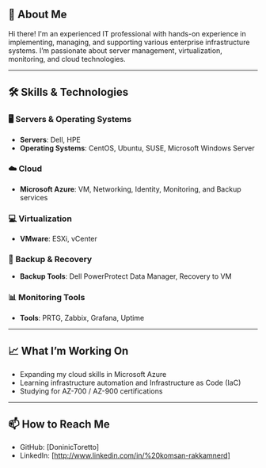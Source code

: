 ## 👋 About Me

Hi there! I'm an experienced IT professional with hands-on experience in implementing, managing, and supporting various enterprise infrastructure systems. I’m passionate about server management, virtualization, monitoring, and cloud technologies.

---

## 🛠️ Skills & Technologies

### 🖥️ Servers & Operating Systems
- **Servers**: Dell, HPE
- **Operating Systems**: CentOS, Ubuntu, SUSE, Microsoft Windows Server

### ☁️ Cloud
- **Microsoft Azure**: VM, Networking, Identity, Monitoring, and Backup services

### 💻 Virtualization
- **VMware**: ESXi, vCenter

### 🔄 Backup & Recovery
- **Backup Tools**: Dell PowerProtect Data Manager, Recovery to VM

### 📊 Monitoring Tools
- **Tools**: PRTG, Zabbix, Grafana, Uptime

---

## 📈 What I’m Working On
- Expanding my cloud skills in Microsoft Azure
- Learning infrastructure automation and Infrastructure as Code (IaC)
- Studying for AZ-700 / AZ-900 certifications

---

## 📫 How to Reach Me
- GitHub: [DoninicToretto]
- LinkedIn: [http://www.linkedin.com/in/%20komsan-rakkamnerd]
